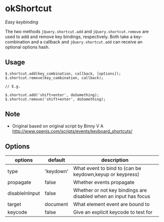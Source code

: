 # okShortcut

*Easy keybinding*

The two methods `jQuery.shortcut.add` and `jQuery.shortcut.remove` are used to
add and remove key bindings, respectively. Both take a key-combination and a
callback and `jQuery.shortcut.add` can receive an optional options hash.

## Usage

    $.shortcut.add(key_combination, callback, [options]);
    $.shortcut.remove(key_combination, callback);

    // E.g.

    $.shortcut.add('shift+enter', doSomething);
    $.shortcut.remove('shift+enter', doSomething);

## Note

 * Original based on original script by Binny V A http://www.openjs.com/scripts/events/keyboard_shortcuts/

## Options

options                 | default           | description
----------------------- | ----------------- | ---------------------------------------------------------------------
type                    | 'keydown'         | What event to bind to (can be keydown,keyup or keypress)
propagate               | false             | Whether events propagate
disableInInput          | false             | Whether or not key bindings are disabled when an input has focus
target                  | document          | What element event are bound to
keycode                 | false             | Give an explicit keycode to test for
